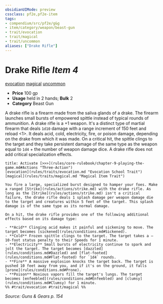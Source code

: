 ```yaml
---
obsidianUIMode: preview
cssclass: pf2e,pf2e-item
tags:
- compendium/src/pf2e/g&g
- item/category/weapon/beast-gun
- trait/evocation
- trait/magical
- trait/uncommon
aliases: ["Drake Rifle"]
---
```

# Drake Rifle *Item 4*  
[evocation](rules/traits/evocation.md "Evocation School Trait")  [magical](rules/traits/magical.md "Magical Item Trait")  [uncommon](rules/traits/uncommon.md "Uncommon Rarity Trait")  

- **Price** 100 gp
- **Usage** held in 2 hands; **Bulk** 2
- **Category** Beast Gun

A drake rifle is a firearm made from the saliva glands of a drake. The firearm launches small bursts of empowered spittle instead of typical rounds of ammunition. A drake rifle is a +1 weapon. It's a distinct type of martial firearm that deals `1d10` damage with a range increment of 150 feet and reload <1>. It deals acid, cold, electricity, fire, or poison damage, depending on the drake from which it was made. On a critical hit, the spittle clings to the target and they take persistent damage of the same type as the weapon equal to `1d4` + the number of weapon damage dice. A drake rifle does not add critical specialization effects.

```ad-embed-ability
title: Activate [>>>](rules/core-rulebook/chapter-9-playing-the-game.md#Actions "Three-Action")
[evocation](rules/traits/evocation.md "Evocation School Trait")  [magical](rules/traits/magical.md "Magical Item Trait")  

You fire a large, specialized burst designed to hamper your foes. Make a ranged [Strike](rules/actions/strike.md) with the drake rifle. As long as the [Strike](rules/actions/strike.md) isn't a critical failure, the drake rifle deals 1 splash damage per weapon damage die to the target and creatures within 5 feet of the target. This splash damage is of the same type as its normal damage.

On a hit, the drake rifle provides one of the following additional effects based on its damage type:

- **Acid** Clinging acid makes it painful and sickening to move. The target becomes [sickened](rules/conditions.md#Sickened).
- **Cold** Frozen spittle clings to the target. The target takes a –10-foot status penalty to their Speeds for 1 minute.
- **Electricity** Small bursts of electricity continue to spark and jolt the target. The target becomes [dazzled](rules/conditions.md#Dazzled) and [flat-footed](rules/conditions.md#Flat-footed) for `1d4` rounds.
- **Fire** A massive explosion knocks the target back. The target is pushed 10 feet away from you, and if it's on the ground, it falls [prone](rules/conditions.md#Prone).
- **Poison** Noxious vapors fill the target's lungs. The target becomes [enfeebled](rules/conditions.md#Enfeebled) and [clumsy](rules/conditions.md#Clumsy) for 1 minute.  
%% #trait/evocation #trait/magical %%
```

*Source: Guns & Gears p. 154*